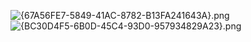 ![{67A56FE7-5849-41AC-8782-B13FA241643A}.png](https://cdn.jsdelivr.net/gh/Deee103/note-picbed/20250611231957010.png)
![{BC30D4F5-6B0D-45C4-93D0-957934829A23}.png](https://cdn.jsdelivr.net/gh/Deee103/note-picbed/20250611232154724.png)

